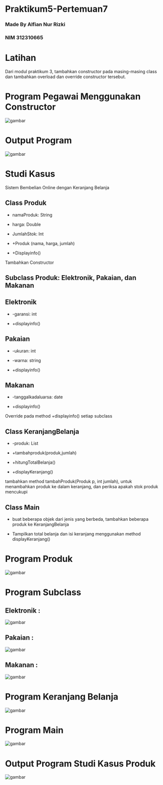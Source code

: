 # Praktikum5-Pertemuan7
### Made By Alfian Nur Rizki
### NIM 312310665

<h1>Latihan</h1>

<p>Dari modul praktikum 3, tambahkan constructor pada masing-masing class dan tambahkan overload dan override constructor tersebut.</p>

<h1>Program Pegawai Menggunakan Constructor</h1>

![gambar](https://github.com/fianal/Praktikum5-Pertemuan7/blob/main/Pertemuan%207/pegawai.png)

<h1>Output Program</h1>

![gambar](https://github.com/fianal/Praktikum5-Pertemuan7/blob/main/Pertemuan%207/otpPgw7.png)

<h1>Studi Kasus </h1>

Sistem Bembelian Online dengan Keranjang Belanja

## Class Produk
+ <p>namaProduk: String</p>
+ <p>harga: Double</p>
+ <p>JumlahStok: Int</p>

+ <p>+Produk (nama, harga, jumlah)</p>
+ <p>+Displayinfo()</p>
Tambahkan Constructor 

## Subclass Produk: Elektronik, Pakaian, dan Makanan

## Elektronik
+ <p>-garansi: int</p>

+ <p>+displayinfo()</p>

## Pakaian
+ <p>-ukuran: int</p>
+ <p>-warna: string</p>

+ <p>+displayinfo()</p>

## Makanan
+ <P>-tanggalkadaluarsa: date</P>

+ <p>+displayinfo()</p>
Override pada method +displayinfo() setiap subclass

## Class KeranjangBelanja
+ <p>-produk: List<produk></produk>

+ <p>+tambahproduk(produk,jumlah)</p>
+ <p>+hitungTotalBelanja()</p>
+ <p>+displayKeranjang()</p>
tambahkan method tambahProduk(Produk p, int jumlah), untuk menambahkan produk ke dalam keranjang, dan periksa apakah stok produk mencukupi

## Class Main
+ <p>buat beberapa objek dari jenis yang berbeda, tambahkan beberapa produk ke KeranjangBelanja</p>
+ <p>Tampilkan total belanja dan isi keranjang menggunakan method displayKeranjang()</p>

<h1>Program Produk</h1>

![gambar](https://github.com/fianal/Praktikum5-Pertemuan7/blob/main/Pertemuan%207/produk.png)

<h1>Program Subclass</h1>

<h2>Elektronik : </h2>

![gambar](https://github.com/fianal/Praktikum5-Pertemuan7/blob/main/Pertemuan%207/elektronik.png)

<h2>Pakaian : </h2>

![gambar](https://github.com/fianal/Praktikum5-Pertemuan7/blob/main/Pertemuan%207/pakaian.png)

<h2>Makanan : </h2>

![gambar](https://github.com/fianal/Praktikum5-Pertemuan7/blob/main/Pertemuan%207/makanan.png)

<h1>Program Keranjang Belanja</h1>

![gambar](https://github.com/fianal/Praktikum5-Pertemuan7/blob/main/Pertemuan%207/keranjangbelanja.png)

<h1>Program Main</h1>

![gambar](https://github.com/fianal/Praktikum5-Pertemuan7/blob/main/Pertemuan%207/main.png)

<h1>Output Program Studi Kasus Produk</h1>

![gambar](https://github.com/fianal/Praktikum5-Pertemuan7/blob/main/Pertemuan%207/otp7fl.png)
